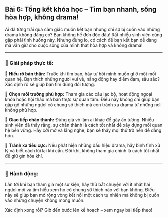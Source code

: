 ## Bài 6: Tổng kết khóa học – Tìm bạn nhanh, sống hòa hợp, không drama!

Ai đã từng trải qua cảm giác muốn kết bạn nhưng chỉ sợ bị cuốn vào những drama không đáng có? Bạn không hề đơn độc đâu! Rất nhiều sinh viên cũng gặp phải tình huống này. Nhưng đừng lo, có cách để bạn kết bạn dễ dàng mà vẫn giữ cho cuộc sống của mình thật hòa hợp và không drama!

---

### 📌 Giải pháp thực tế:

**🔹 Hiểu rõ bản thân:**
Trước khi tìm bạn, hãy tự hỏi mình muốn gì ở một mối quan hệ. Bạn thích những người vui vẻ, năng động hay điềm đạm, sâu sắc? Xác định rõ sẽ giúp bạn tìm đúng đối tượng.

**🔹 Chọn môi trường phù hợp:**
Tham gia các câu lạc bộ, hoạt động ngoại khóa hoặc hội thảo mà bạn thực sự quan tâm. Điều này không chỉ giúp bạn gặp gỡ những người có chung sở thích mà còn tránh xa drama từ những nơi không phù hợp.

**🔹 Giao tiếp chân thành:**
Đừng giả vờ làm ai khác để gây ấn tượng. Nhiều sinh viên đã thấy rằng, sự chân thành là cách tốt nhất để xây dựng mối quan hệ bền vững. Hãy cởi mở và lắng nghe, bạn sẽ thấy mọi thứ trở nên dễ dàng hơn.

**🔹 Tránh xa tiêu cực:**
Nếu phát hiện những dấu hiệu drama, hãy bình tĩnh xử lý và biết cách lùi lại khi cần. Đôi khi, không tham gia chính là cách tốt nhất để giữ gìn hòa khí.

---

### 🚀 Hành động:

Lần tới khi bạn tham gia một sự kiện, hãy thử bắt chuyện với ít nhất hai người mới và tìm hiểu xem họ có chung sở thích nào với bạn không. Điều này sẽ giúp bạn mở rộng vòng kết nối một cách tự nhiên mà không bị cuốn vào những chuyện không mong muốn.

Xác định xong rồi? Giờ đến bước lên kế hoạch – xem ngay bài tiếp theo!
